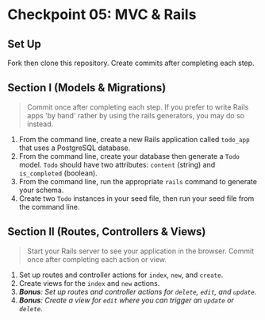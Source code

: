 # Checkpoint 05: MVC & Rails

## Set Up

  Fork then clone this repository. Create commits after completing each step.

## Section I (Models & Migrations)

  > Commit once after completing each step. If you prefer to write Rails apps 'by hand' rather by using the rails generators, you may do so instead.

  1. From the command line, create a new Rails application called `todo_app` that uses a PostgreSQL database.
  2. From the command line, create your database then generate a `Todo` model. `Todo` should have two attributes: `content` (string) and `is_completed` (boolean).
  3. From the command line, run the appropriate `rails` command to generate your schema.
  4. Create two `Todo` instances in your seed file, then run your seed file from the command line.

## Section II (Routes, Controllers & Views)

  > Start your Rails server to see your application in the browser. Commit once after completing each action or view.

  1. Set up routes and controller actions for `index`, `new`, and `create`.
  2. Create views for the `index` and `new` actions.
  3. *__Bonus__: Set up routes and controller actions for `delete`, `edit`, and `update`.*
  4. *__Bonus__: Create a view for `edit` where you can trigger an `update` or `delete`.*
